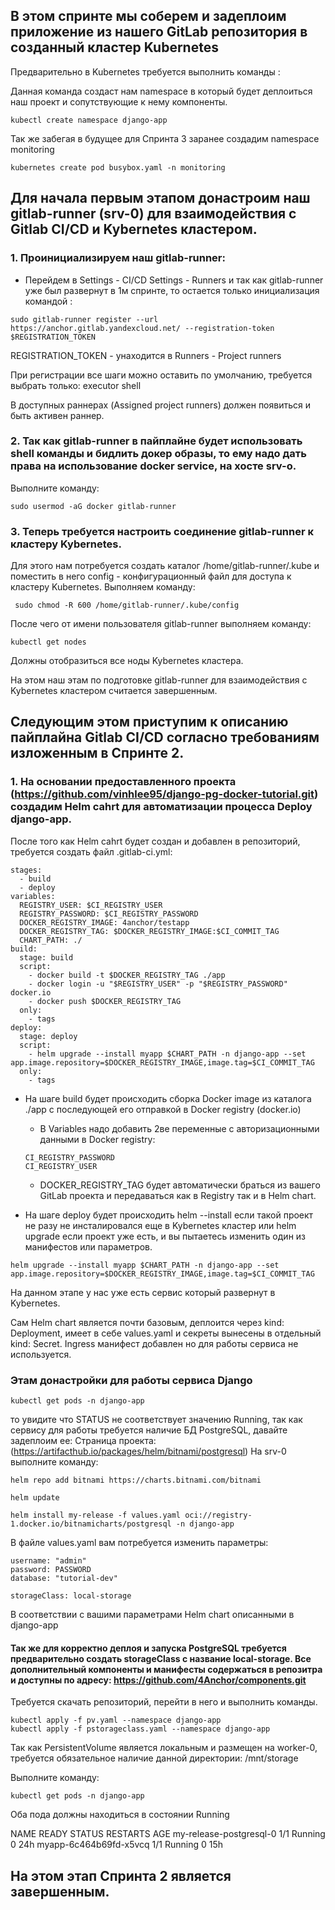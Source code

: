 ## В этом спринте мы соберем и задеплоим приложение из нашего GitLab репозитория в созданный кластер Kubernetes

Предварительно в Kubernetes требуется выполнить команды :

Данная команда создаст нам namespace в который будет деплоиться наш проект и сопутствующие к нему компоненты.

```
kubectl create namespace django-app
```
Так же забегая в будущее для Спринта 3 заранее создадим namespace monitoring
```
kubernetes create pod busybox.yaml -n monitoring
```

## Для начала первым этапом донастроим наш gitlab-runner (srv-0) для взаимодействия с Gitlab CI/CD и Kybernetes кластером.

### 1. Проинициализируем наш gitlab-runner:
- Перейдем в Settings - CI/CD Settings - Runners и так как gitlab-runner уже был развернут в 1м спринте, то остается только инициализация командой :

```
sudo gitlab-runner register --url https://anchor.gitlab.yandexcloud.net/ --registration-token $REGISTRATION_TOKEN
```
REGISTRATION_TOKEN - yнаходится в Runners - Project runners

При регистрации все шаги можно оставить по умолчанию, требуется выбрать только: executor shell


В доступных раннерах (Assigned project runners) должен появиться и быть активен раннер.

### 2. Так как gitlab-runner в пайплайне будет использовать shell команды и бидлить докер образы, то ему надо дать права на использование docker service, на хосте srv-o.
Выполните команду:
```
sudo usermod -aG docker gitlab-runner
```

### 3. Теперь требуется настроить соединение gitlab-runner к кластеру Kybernetes.

Для этого нам потребуется создать каталог /home/gitlab-runner/.kube и поместить в него config - конфигурационный файл для доступа к кластеру Kubernetes.
Выполняем команду:
```
 sudo chmod -R 600 /home/gitlab-runner/.kube/config
```
После чего от имени пользователя gitlab-runner выполняем команду:
```
kubectl get nodes
```
Должны отобразиться все ноды Kybernetes кластера.

На этом наш этам по подготовке gitlab-runner для взаимодействия с Kybernetes кластером считается завершенным.

## Следующим этом приступим к описанию пайплайна Gitlab CI/CD согласно требованиям изложенным в Спринте 2.

### 1. На основании предоставленного проекта (https://github.com/vinhlee95/django-pg-docker-tutorial.git) создадим Helm cahrt для автоматизации процесса Deploy django-app.

После того как Helm cahrt будет создан и добавлен в репозиторий, требуется создать файл .gitlab-ci.yml:

```
stages:
  - build
  - deploy
variables:
  REGISTRY_USER: $CI_REGISTRY_USER
  REGISTRY_PASSWORD: $CI_REGISTRY_PASSWORD
  DOCKER_REGISTRY_IMAGE: 4anchor/testapp
  DOCKER_REGISTRY_TAG: $DOCKER_REGISTRY_IMAGE:$CI_COMMIT_TAG
  CHART_PATH: ./
build:
  stage: build
  script:
    - docker build -t $DOCKER_REGISTRY_TAG ./app
    - docker login -u "$REGISTRY_USER" -p "$REGISTRY_PASSWORD" docker.io
    - docker push $DOCKER_REGISTRY_TAG
  only:
    - tags
deploy:
  stage: deploy
  script:
    - helm upgrade --install myapp $CHART_PATH -n django-app --set app.image.repository=$DOCKER_REGISTRY_IMAGE,image.tag=$CI_COMMIT_TAG
  only:
    - tags
```
 - На шаге build будет происходить сборка Docker image из каталога ./app с последующей его отправкой в Docker registry (docker.io)
   - В Variables надо добавить 2ве переменные с авторизационными данными в Docker registry:
   ```
   CI_REGISTRY_PASSWORD
   CI_REGISTRY_USER
   ```
   - DOCKER_REGISTRY_TAG будет автоматически браться из вашего GitLab проекта и передаваться как в Registry так и в Helm chart.

 - На шаге deploy будет происходить helm --install если такой проект не разу не инсталировался еще в Kybernetes кластер или helm upgrade  если проект уже есть, и вы пытаетесь изменить один из манифестов или параметров.
```
helm upgrade --install myapp $CHART_PATH -n django-app --set app.image.repository=$DOCKER_REGISTRY_IMAGE,image.tag=$CI_COMMIT_TAG
```
 
На данном этапе у нас уже есть сервис который развернут в Kybernetes.

Сам Helm chart является почти базовым, деплоится через kind: Deployment, имеет в себе values.yaml и секреты вынесены в отдельный kind: Secret.
Ingress манифест добавлен но для работы сервиса не используется.

### Этам донастройки для работы сервиса Django 

```
kubectl get pods -n django-app
```
то увидите что STATUS не соответствует значению Running, так как сервису для работы требуется наличие БД PostgreSQL, давайте задеплоим ее:
Страница проекта: (https://artifacthub.io/packages/helm/bitnami/postgresql)
На srv-0 выполните команду:
 
```
helm repo add bitnami https://charts.bitnami.com/bitnami
```
```
helm update
```
```
helm install my-release -f values.yaml oci://registry-1.docker.io/bitnamicharts/postgresql -n django-app
```
В файле values.yaml вам потребуется изменить параметры:

```
username: "admin"
password: PASSWORD
database: "tutorial-dev"

storageClass: local-storage
```
В соответствии с вашими параметрами Helm chart описанными в django-app

#### Так же для корректно деплоя и запуска PostgreSQL требуется предварительно создать storageClass с название local-storage. Все дополнительный компоненты  и манифесты содержаться в репозитра и доступны по адресу: https://github.com/4Anchor/components.git

Требуется скачать репозиторий, перейти в него и выполнить команды.

```
kubectl apply -f pv.yaml --namespace django-app
kubectl apply -f pstorageclass.yaml --namespace django-app
```
Так как PersistentVolume является локальным и размещен на worker-0, требуется обязательное наличие данной директории: /mnt/storage

Выполните команду:

```
kubectl get pods -n django-app
```
Оба пода должны находиться в состоянии Running

NAME                      READY   STATUS    RESTARTS   AGE
my-release-postgresql-0   1/1     Running   0          24h
myapp-6c464b69fd-x5vcq    1/1     Running   0          15h

## На этом этап Спринта 2  является завершенным. 
